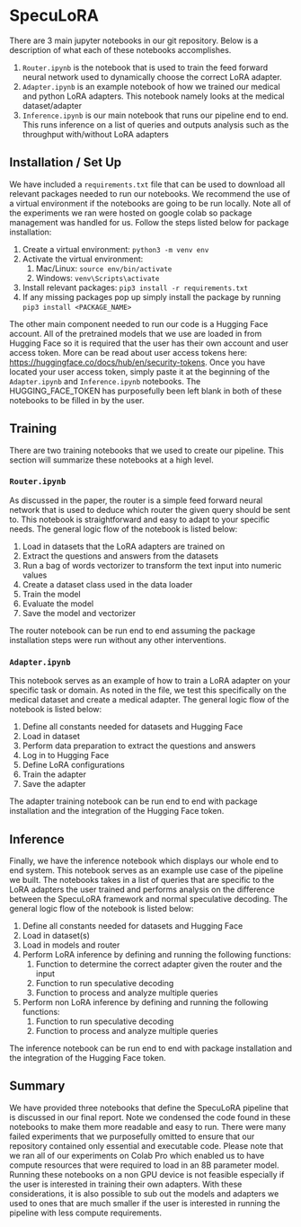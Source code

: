 # SpecuLoRA

There are 3 main jupyter notebooks in our git repository. Below is a description of what each of these notebooks accomplishes.

1) `Router.ipynb` is the notebook that is used to train the feed forward neural network used to dynamically choose the correct LoRA adapter.
2) `Adapter.ipynb` is an example notebook of how we trained our medical and python LoRA adapters. This notebook namely looks at the medical dataset/adapter
3) `Inference.ipynb` is our main notebook that runs our pipeline end to end. This runs inference on a list of queries and outputs analysis such as the throughput with/without LoRA adapters

## Installation / Set Up 

We have included a `requirements.txt` file that can be used to download all relevant packages needed to run our notebooks. We recommend the use of a virtual environment if the notebooks are going to be run locally. Note all of the experiments we ran were hosted on google colab so package management was handled for us. Follow the steps listed below for package installation:

1) Create a virtual environment: `python3 -m venv env`
2) Activate the virtual environment:
   1)  Mac/Linux: `source env/bin/activate`
   2)  Windows: `venv\Scripts\activate`
4) Install relevant packages: `pip3 install -r requirements.txt`
5) If any missing packages pop up simply install the package by running `pip3 install <PACKAGE_NAME>`

The other main component needed to run our code is a Hugging Face account. All of the pretrained models that we use are loaded in from Hugging Face so it is required that the user has their own account and user access token. More can be read about user access tokens here: https://huggingface.co/docs/hub/en/security-tokens. Once you have located your user access token, simply paste it at the beginning of the `Adapter.ipynb` and `Inference.ipynb` notebooks. The HUGGING_FACE_TOKEN has purposefully been left blank in both of these notebooks to be filled in by the user. 

## Training

There are two training notebooks that we used to create our pipeline. This section will summarize these notebooks at a high level. 

### `Router.ipynb`

As discussed in the paper, the router is a simple feed forward neural network that is used to deduce which router the given query should be sent to. This notebook is straightforward and easy to adapt to your specific needs. The general logic flow of the notebook is listed below:

1) Load in datasets that the LoRA adapters are trained on
2) Extract the questions and answers from the datasets
3) Run a bag of words vectorizer to transform the text input into numeric values
4) Create a dataset class used in the data loader
5) Train the model
6) Evaluate the model
7) Save the model and vectorizer

The router notebook can be run end to end assuming the package installation steps were run without any other interventions.

### `Adapter.ipynb`

This notebook serves as an example of how to train a LoRA adapter on your specific task or domain. As noted in the file, we test this specifically on the medical dataset and create a medical adapter. The general logic flow of the notebook is listed below:

1) Define all constants needed for datasets and Hugging Face
2) Load in dataset
3) Perform data preparation to extract the questions and answers
4) Log in to Hugging Face
5) Define LoRA configurations
6) Train the adapter
7) Save the adapter

The adapter training notebook can be run end to end with package installation and the integration of the Hugging Face token. 

## Inference

Finally, we have the inference notebook which displays our whole end to end system. This notebook serves as an example use case of the pipeline we built. The notebooks takes in a list of queries that are specific to the LoRA adapters the user trained and performs analysis on the difference between the SpecuLoRA framework and normal speculative decoding. The general logic flow of the notebook is listed below:

1) Define all constants needed for datasets and Hugging Face
2) Load in dataset(s)
3) Load in models and router
4) Perform LoRA inference by defining and running the following functions:
   1) Function to determine the correct adapter given the router and the input
   2) Function to run speculative decoding
   3) Function to process and analyze multiple queries
5) Perform non LoRA inference by defining and running the following functions:
   1) Function to run speculative decoding
   2) Function to process and analyze multiple queries

The inference notebook can be run end to end with package installation and the integration of the Hugging Face token. 

## Summary

We have provided three notebooks that define the SpecuLoRA pipeline that is discussed in our final report. Note we condensed the code found in these notebooks to make them more readable and easy to run. There were many failed experiments that we purposefully omitted to ensure that our repository contained only essential and executable code. Please note that we ran all of our experiments on Colab Pro which enabled us to have compute resources that were required to load in an 8B parameter model. Running these notebooks on a non GPU device is not feasible especially if the user is interested in training their own adapters. With these considerations, it is also possible to sub out the models and adapters we used to ones that are much smaller if the user is interested in running the pipeline with less compute requirements. 

